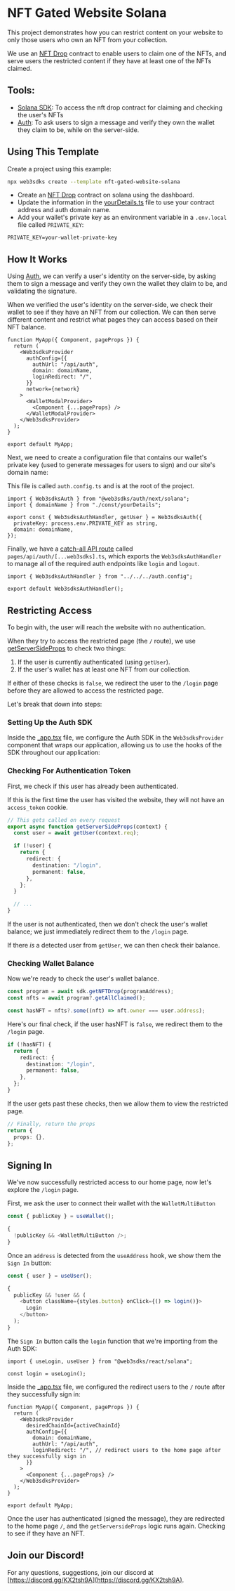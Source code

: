 # NFT Gated Website Solana

This project demonstrates how you can restrict content on your website to only those users who own an NFT from your collection.

We use an [NFT Drop](https://docs.web3sdks.com/pre-built-contracts/solana/nft-drop) contract to enable users to claim one of the NFTs, and serve users the restricted content if they have at least one of the NFTs claimed.

## Tools:

- [Solana SDK](https://docs.web3sdks.com/solana): To access the nft drop contract for claiming and checking the user's NFTs
- [Auth](https://docs.web3sdks.com/auth): To ask users to sign a message and verify they own the wallet they claim to be, while on the server-side.

## Using This Template

Create a project using this example:

```bash
npx web3sdks create --template nft-gated-website-solana
```

- Create an [NFT Drop](https://web3sdks.com/programs) contract on solana using the dashboard.
- Update the information in the [yourDetails.ts](./const/yourDetails.ts) file to use your contract address and auth domain name.
- Add your wallet's private key as an environment variable in a `.env.local` file called `PRIVATE_KEY`:

```text title=".env.local"
PRIVATE_KEY=your-wallet-private-key
```

## How It Works

Using [Auth](https://docs.web3sdks.com/auth), we can verify a user's identity on the server-side, by asking them to sign a message and verify they own the wallet they claim to be, and validating the signature.

When we verified the user's identity on the server-side, we check their wallet to see if they have an NFT from our collection. We can then serve different content and restrict what pages they can access based on their NFT balance.

```tsx
function MyApp({ Component, pageProps }) {
  return (
    <Web3sdksProvider
      authConfig={{
        authUrl: "/api/auth",
        domain: domainName,
        loginRedirect: "/",
      }}
      network={network}
    >
      <WalletModalProvider>
        <Component {...pageProps} />
      </WalletModalProvider>
    </Web3sdksProvider>
  );
}

export default MyApp;
```

Next, we need to create a configuration file that contains our wallet's private key (used to generate messages for users to sign) and our site's domain name:

This file is called `auth.config.ts` and is at the root of the project.

```tsx
import { Web3sdksAuth } from "@web3sdks/auth/next/solana";
import { domainName } from "./const/yourDetails";

export const { Web3sdksAuthHandler, getUser } = Web3sdksAuth({
  privateKey: process.env.PRIVATE_KEY as string,
  domain: domainName,
});
```

Finally, we have a [catch-all API route](https://nextts.org/docs/api-routes/dynamic-api-routes#catch-all-api-routes) called `pages/api/auth/[...web3sdks].ts`, which exports the `Web3sdksAuthHandler` to manage all of the required auth endpoints like `login` and `logout`.

```tsx
import { Web3sdksAuthHandler } from "../../../auth.config";

export default Web3sdksAuthHandler();
```

## Restricting Access

To begin with, the user will reach the website with no authentication.

When they try to access the restricted page (the `/` route), we use [getServerSideProps](https://nextts.org/docs/basic-features/data-fetching/get-server-side-props) to check two things:

1. If the user is currently authenticated (using `getUser`).
2. If the user's wallet has at least one NFT from our collection.

If either of these checks is `false`, we redirect the user to the `/login` page before they are allowed to access the restricted page.

Let's break that down into steps:

### Setting Up the Auth SDK

Inside the [\_app.tsx](./pages/_app.tsx) file, we configure the Auth SDK in the `Web3sdksProvider` component that wraps our application, allowing us to use the hooks of the SDK throughout our application:

### Checking For Authentication Token

First, we check if this user has already been authenticated.

If this is the first time the user has visited the website, they will not have an `access_token` cookie.

```ts
// This gets called on every request
export async function getServerSideProps(context) {
  const user = await getUser(context.req);

  if (!user) {
    return {
      redirect: {
        destination: "/login",
        permanent: false,
      },
    };
  }

  // ...
}
```

If the user is not authenticated, then we don't check the user's wallet balance; we just immediately redirect them to the `/login` page.

If there _is_ a detected user from `getUser`, we can then check their balance.

### Checking Wallet Balance

Now we're ready to check the user's wallet balance.

```ts
const program = await sdk.getNFTDrop(programAddress);
const nfts = await program?.getAllClaimed();

const hasNFT = nfts?.some((nft) => nft.owner === user.address);
```

Here's our final check, if the user hasNFT is `false`, we redirect them to the `/login` page.

```ts
if (!hasNFT) {
  return {
    redirect: {
      destination: "/login",
      permanent: false,
    },
  };
}
```

If the user gets past these checks, then we allow them to view the restricted page.

```ts
// Finally, return the props
return {
  props: {},
};
```

## Signing In

We've now successfully restricted access to our home page, now let's explore the `/login` page.

First, we ask the user to connect their wallet with the `WalletMultiButton`

```ts
const { publicKey } = useWallet();

{
  !publicKey && <WalletMultiButton />;
}
```

Once an `address` is detected from the `useAddress` hook, we show them the `Sign In` button:

```ts
const { user } = useUser();

{
  publicKey && !user && (
    <button className={styles.button} onClick={() => login()}>
      Login
    </button>
  );
}
```

The `Sign In` button calls the `login` function that we're importing from the Auth SDK:

```tsx
import { useLogin, useUser } from "@web3sdks/react/solana";

const login = useLogin();
```

Inside the [\_app.tsx](./page/_app.tsx) file, we configured the redirect users to the `/` route after they successfully sign in:

```tsx
function MyApp({ Component, pageProps }) {
  return (
    <Web3sdksProvider
      desiredChainId={activeChainId}
      authConfig={{
        domain: domainName,
        authUrl: "/api/auth",
        loginRedirect: "/", // redirect users to the home page after they successfully sign in
      }}
    >
      <Component {...pageProps} />
    </Web3sdksProvider>
  );
}

export default MyApp;
```

Once the user has authenticated (signed the message), they are redirected to the home page `/`, and the `getServersideProps` logic runs again. Checking to see if they have an NFT.

## Join our Discord!

For any questions, suggestions, join our discord at [https://discord.gg/KX2tsh9A](https://discord.gg/KX2tsh9A).
